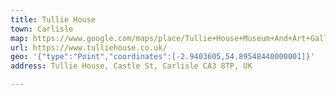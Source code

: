 ```yaml
---
title: Tullie House
town: Carlisle
map: https://www.google.com/maps/place/Tullie+House+Museum+And+Art+Gallery/@54.895832,-2.9406764,15z/data=!4m2!3m1!1s0x0:0x9df47578e261ec08?sa=X&ved=2ahUKEwj0kMivgNXiAhVAUBUIHV3MDlcQ_BIwEnoECAgQCA
url: https://www.tulliehouse.co.uk/
geo: '{"type":"Point","coordinates":[-2.9403605,54.89548440000001]}'
address: Tullie House, Castle St, Carlisle CA3 8TP, UK

---
```


